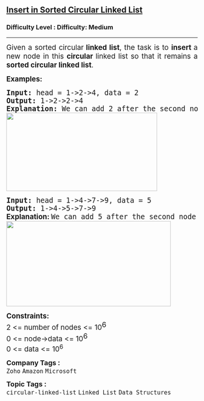 <h2><a href="https://www.geeksforgeeks.org/problems/sorted-insert-for-circular-linked-list/1">Insert in Sorted Circular Linked List</a></h2><h3>Difficulty Level : Difficulty: Medium</h3><hr><div class="problems_problem_content__Xm_eO"><p style="text-align: justify;"><span style="font-size: 14pt;">Given a sorted circular<strong> linked list</strong>, the task is to <strong>insert </strong>a new node in this <strong>circular </strong>linked list so that it remains a <strong>sorted circular linked list</strong>.</span></p>
<p style="text-align: justify;"><span style="font-size: 14pt;"><strong>Examples:</strong></span></p>
<pre style="text-align: justify; position: relative;"><span style="font-size: 14pt;"><strong>Input: </strong>head = 1-&gt;2-&gt;4, data = 2
<strong>Output: </strong>1-&gt;2-&gt;2-&gt;4<strong><br></strong><strong>Explanation: </strong>We can add 2 after the second node.<br><img src="https://media.geeksforgeeks.org/img-practice/prod/addEditProblem/700127/Web/Other/blobid0_1724411599.png" width="397" height="206"><br></span><div class="open_grepper_editor" title="Edit &amp; Save To Grepper"></div></pre>
<pre style="text-align: justify; position: relative;"><span style="font-size: 14pt;"><strong>Input: </strong>head = 1-&gt;4-&gt;7-&gt;9, data = 5
<strong>Output: </strong>1-&gt;4-&gt;5-&gt;7-&gt;9<strong><br></strong><strong style="font-family: -apple-system, BlinkMacSystemFont, 'Segoe UI', Roboto, Oxygen, Ubuntu, Cantarell, 'Open Sans', 'Helvetica Neue', sans-serif;">Explanation: </strong>We can add 5 after the second node.<br><img src="https://media.geeksforgeeks.org/img-practice/prod/addEditProblem/700127/Web/Other/blobid1_1724411615.png" width="433" height="224"></span><div class="open_grepper_editor" title="Edit &amp; Save To Grepper"></div></pre>
<p style="text-align: justify;"><span style="font-size: 14pt;"><strong style="font-size: 14pt;">Constraints:</strong><br><span style="font-size: 14pt;">2 &lt;= number of nodes &lt;= 10</span><sup style="font-size: 14pt;">6</sup><br><span style="font-size: 14pt;">0 &lt;= node-&gt;data &lt;= 10</span><sup style="font-size: 14pt;">6</sup><br><span style="font-size: 18.6667px;">0 &lt;= data &lt;= 10<sup>6</sup></span><br></span></p></div><p><span style=font-size:18px><strong>Company Tags : </strong><br><code>Zoho</code>&nbsp;<code>Amazon</code>&nbsp;<code>Microsoft</code>&nbsp;<br><p><span style=font-size:18px><strong>Topic Tags : </strong><br><code>circular-linked-list</code>&nbsp;<code>Linked List</code>&nbsp;<code>Data Structures</code>&nbsp;